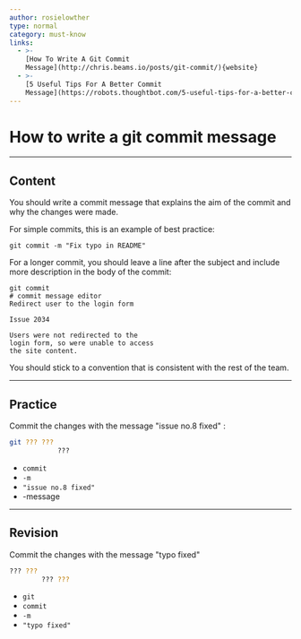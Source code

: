 ```yaml
---
author: rosielowther
type: normal
category: must-know
links:
  - >-
    [How To Write A Git Commit
    Message](http://chris.beams.io/posts/git-commit/){website}
  - >-
    [5 Useful Tips For A Better Commit
    Message](https://robots.thoughtbot.com/5-useful-tips-for-a-better-commit-message){website}
---
```


# How to write a git commit message


---

## Content

You should write a commit message that explains the aim of the commit and why the changes were made.

For simple commits, this is an example of best practice:

```plain-text
git commit -m "Fix typo in README"
```

For a longer commit, you should leave a line after the subject and include more description in the body of the commit:

```plain-text
git commit
# commit message editor
Redirect user to the login form

Issue 2034

Users were not redirected to the 
login form, so were unable to access 
the site content.
```

You should stick to a convention that is consistent with the rest of the team.


---

## Practice

Commit the changes with the message "issue no.8 fixed" :

```bash
git ??? ??? 
            ???
```

- `commit`
- `-m`
- `"issue no.8 fixed"`
- -message


---

## Revision

Commit the changes with the message "typo fixed"

```bash
??? ??? 
        ??? ???
```

- `git`
- `commit`
- `-m`
- `"typo fixed"`

